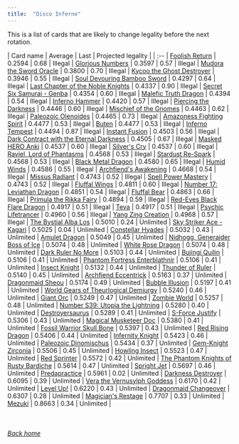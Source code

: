 ```yaml
---
title:  "Disco Inferno"
---
```


This is a list of cards that are likely to change legality before the next rotation.

| Card name | Average | Last | Projected legality |
| :-- |
[Foolish Return](https://db.ygoprodeck.com/card/?search=Foolish%20Return) | 0.2594 | 0.68 | Illegal |
[Glorious Numbers](https://db.ygoprodeck.com/card/?search=Glorious%20Numbers) | 0.3597 | 0.57 | Illegal |
[Mudora the Sword Oracle](https://db.ygoprodeck.com/card/?search=Mudora%20the%20Sword%20Oracle) | 0.3800 | 0.70 | Illegal |
[Kycoo the Ghost Destroyer](https://db.ygoprodeck.com/card/?search=Kycoo%20the%20Ghost%20Destroyer) | 0.3946 | 0.55 | Illegal |
[Soul Devouring Bamboo Sword](https://db.ygoprodeck.com/card/?search=Soul%20Devouring%20Bamboo%20Sword) | 0.4297 | 0.64 | Illegal |
[Last Chapter of the Noble Knights](https://db.ygoprodeck.com/card/?search=Last%20Chapter%20of%20the%20Noble%20Knights) | 0.4337 | 0.90 | Illegal |
[Secret Six Samurai - Genba](https://db.ygoprodeck.com/card/?search=Secret%20Six%20Samurai%20-%20Genba) | 0.4354 | 0.60 | Illegal |
[Malefic Truth Dragon](https://db.ygoprodeck.com/card/?search=Malefic%20Truth%20Dragon) | 0.4394 | 0.54 | Illegal |
[Inferno Hammer](https://db.ygoprodeck.com/card/?search=Inferno%20Hammer) | 0.4420 | 0.57 | Illegal |
[Piercing the Darkness](https://db.ygoprodeck.com/card/?search=Piercing%20the%20Darkness) | 0.4446 | 0.60 | Illegal |
[Mischief of the Gnomes](https://db.ygoprodeck.com/card/?search=Mischief%20of%20the%20Gnomes) | 0.4463 | 0.62 | Illegal |
[Paleozoic Olenoides](https://db.ygoprodeck.com/card/?search=Paleozoic%20Olenoides) | 0.4465 | 0.73 | Illegal |
[Amazoness Fighting Spirit](https://db.ygoprodeck.com/card/?search=Amazoness%20Fighting%20Spirit) | 0.4477 | 0.53 | Illegal |
[Buten](https://db.ygoprodeck.com/card/?search=Buten) | 0.4477 | 0.53 | Illegal |
[Inferno Tempest](https://db.ygoprodeck.com/card/?search=Inferno%20Tempest) | 0.4494 | 0.87 | Illegal |
[Instant Fusion](https://db.ygoprodeck.com/card/?search=Instant%20Fusion) | 0.4503 | 0.56 | Illegal |
[Dark Contract with the Eternal Darkness](https://db.ygoprodeck.com/card/?search=Dark%20Contract%20with%20the%20Eternal%20Darkness) | 0.4505 | 0.67 | Illegal |
[Masked HERO Anki](https://db.ygoprodeck.com/card/?search=Masked%20HERO%20Anki) | 0.4537 | 0.60 | Illegal |
[Silver's Cry](https://db.ygoprodeck.com/card/?search=Silver's%20Cry) | 0.4537 | 0.60 | Illegal |
[Raviel, Lord of Phantasms](https://db.ygoprodeck.com/card/?search=Raviel,%20Lord%20of%20Phantasms) | 0.4568 | 0.53 | Illegal |
[Stardust Re-Spark](https://db.ygoprodeck.com/card/?search=Stardust%20Re-Spark) | 0.4568 | 0.53 | Illegal |
[Black Metal Dragon](https://db.ygoprodeck.com/card/?search=Black%20Metal%20Dragon) | 0.4580 | 0.65 | Illegal |
[Humid Winds](https://db.ygoprodeck.com/card/?search=Humid%20Winds) | 0.4586 | 0.55 | Illegal |
[Archfiend's Awakening](https://db.ygoprodeck.com/card/?search=Archfiend's%20Awakening) | 0.4668 | 0.54 | Illegal |
[Missus Radiant](https://db.ygoprodeck.com/card/?search=Missus%20Radiant) | 0.4743 | 0.52 | Illegal |
[Spell Power Mastery](https://db.ygoprodeck.com/card/?search=Spell%20Power%20Mastery) | 0.4743 | 0.52 | Illegal |
[Fluffal Wings](https://db.ygoprodeck.com/card/?search=Fluffal%20Wings) | 0.4811 | 0.60 | Illegal |
[Number 17: Leviathan Dragon](https://db.ygoprodeck.com/card/?search=Number%2017:%20Leviathan%20Dragon) | 0.4851 | 0.54 | Illegal |
[Fluffal Bear](https://db.ygoprodeck.com/card/?search=Fluffal%20Bear) | 0.4863 | 0.66 | Illegal |
[Primula the Rikka Fairy](https://db.ygoprodeck.com/card/?search=Primula%20the%20Rikka%20Fairy) | 0.4894 | 0.59 | Illegal |
[Red-Eyes Black Flare Dragon](https://db.ygoprodeck.com/card/?search=Red-Eyes%20Black%20Flare%20Dragon) | 0.4917 | 0.51 | Illegal |
[Teva](https://db.ygoprodeck.com/card/?search=Teva) | 0.4917 | 0.51 | Illegal |
[Psychic Lifetrancer](https://db.ygoprodeck.com/card/?search=Psychic%20Lifetrancer) | 0.4960 | 0.56 | Illegal |
[Yang Zing Creation](https://db.ygoprodeck.com/card/?search=Yang%20Zing%20Creation) | 0.4968 | 0.57 | Illegal |
[The Bystial Alba Los](https://db.ygoprodeck.com/card/?search=The%20Bystial%20Alba%20Los) | 0.5010 | 0.24 | Unlimited |
[Sky Striker Ace - Kagari](https://db.ygoprodeck.com/card/?search=Sky%20Striker%20Ace%20-%20Kagari) | 0.5025 | 0.04 | Unlimited |
[Constellar Hyades](https://db.ygoprodeck.com/card/?search=Constellar%20Hyades) | 0.5032 | 0.43 | Unlimited |
[Amulet Dragon](https://db.ygoprodeck.com/card/?search=Amulet%20Dragon) | 0.5049 | 0.45 | Unlimited |
[Nidhogg, Generaider Boss of Ice](https://db.ygoprodeck.com/card/?search=Nidhogg,%20Generaider%20Boss%20of%20Ice) | 0.5074 | 0.48 | Unlimited |
[White Rose Dragon](https://db.ygoprodeck.com/card/?search=White%20Rose%20Dragon) | 0.5074 | 0.48 | Unlimited |
[Dark Ruler No More](https://db.ygoprodeck.com/card/?search=Dark%20Ruler%20No%20More) | 0.5103 | 0.44 | Unlimited |
[Bujingi Quilin](https://db.ygoprodeck.com/card/?search=Bujingi%20Quilin) | 0.5106 | 0.41 | Unlimited |
[Phantom Fortress Enterblathnir](https://db.ygoprodeck.com/card/?search=Phantom%20Fortress%20Enterblathnir) | 0.5106 | 0.41 | Unlimited |
[Insect Knight](https://db.ygoprodeck.com/card/?search=Insect%20Knight) | 0.5132 | 0.44 | Unlimited |
[Thunder of Ruler](https://db.ygoprodeck.com/card/?search=Thunder%20of%20Ruler) | 0.5140 | 0.45 | Unlimited |
[Archfiend Eccentrick](https://db.ygoprodeck.com/card/?search=Archfiend%20Eccentrick) | 0.5163 | 0.37 | Unlimited |
[Dragonmaid Sheou](https://db.ygoprodeck.com/card/?search=Dragonmaid%20Sheou) | 0.5174 | 0.49 | Unlimited |
[Bubble Illusion](https://db.ygoprodeck.com/card/?search=Bubble%20Illusion) | 0.5197 | 0.41 | Unlimited |
[World Gears of Theurlogical Demiurgy](https://db.ygoprodeck.com/card/?search=World%20Gears%20of%20Theurlogical%20Demiurgy) | 0.5240 | 0.46 | Unlimited |
[Giant Orc](https://db.ygoprodeck.com/card/?search=Giant%20Orc) | 0.5249 | 0.47 | Unlimited |
[Zombie World](https://db.ygoprodeck.com/card/?search=Zombie%20World) | 0.5257 | 0.48 | Unlimited |
[Number S39: Utopia the Lightning](https://db.ygoprodeck.com/card/?search=Number%20S39:%20Utopia%20the%20Lightning) | 0.5280 | 0.40 | Unlimited |
[Destroyersaurus](https://db.ygoprodeck.com/card/?search=Destroyersaurus) | 0.5289 | 0.41 | Unlimited |
[S-Force Justify](https://db.ygoprodeck.com/card/?search=S-Force%20Justify) | 0.5306 | 0.43 | Unlimited |
[Magical Musketeer Doc](https://db.ygoprodeck.com/card/?search=Magical%20Musketeer%20Doc) | 0.5380 | 0.41 | Unlimited |
[Fossil Warrior Skull Bone](https://db.ygoprodeck.com/card/?search=Fossil%20Warrior%20Skull%20Bone) | 0.5397 | 0.43 | Unlimited |
[Red Rising Dragon](https://db.ygoprodeck.com/card/?search=Red%20Rising%20Dragon) | 0.5406 | 0.44 | Unlimited |
[Infernity Knight](https://db.ygoprodeck.com/card/?search=Infernity%20Knight) | 0.5423 | 0.46 | Unlimited |
[Paleozoic Dinomischus](https://db.ygoprodeck.com/card/?search=Paleozoic%20Dinomischus) | 0.5434 | 0.37 | Unlimited |
[Gem-Knight Zirconia](https://db.ygoprodeck.com/card/?search=Gem-Knight%20Zirconia) | 0.5506 | 0.45 | Unlimited |
[Howling Insect](https://db.ygoprodeck.com/card/?search=Howling%20Insect) | 0.5523 | 0.47 | Unlimited |
[Red Sprinter](https://db.ygoprodeck.com/card/?search=Red%20Sprinter) | 0.5572 | 0.42 | Unlimited |
[The Phantom Knights of Rusty Bardiche](https://db.ygoprodeck.com/card/?search=The%20Phantom%20Knights%20of%20Rusty%20Bardiche) | 0.5614 | 0.47 | Unlimited |
[Spright Jet](https://db.ygoprodeck.com/card/?search=Spright%20Jet) | 0.5697 | 0.46 | Unlimited |
[Predapractice](https://db.ygoprodeck.com/card/?search=Predapractice) | 0.5961 | 0.02 | Unlimited |
[Darkness Destroyer](https://db.ygoprodeck.com/card/?search=Darkness%20Destroyer) | 0.6095 | 0.39 | Unlimited |
[Vera the Vernusylph Goddess](https://db.ygoprodeck.com/card/?search=Vera%20the%20Vernusylph%20Goddess) | 0.6170 | 0.42 | Unlimited |
[Level Up!](https://db.ygoprodeck.com/card/?search=Level%20Up!) | 0.6220 | 0.43 | Unlimited |
[Dragonmaid Changeover](https://db.ygoprodeck.com/card/?search=Dragonmaid%20Changeover) | 0.6307 | 0.28 | Unlimited |
[Magician's Restage](https://db.ygoprodeck.com/card/?search=Magician's%20Restage) | 0.7707 | 0.33 | Unlimited |
[Mezuki](https://db.ygoprodeck.com/card/?search=Mezuki) | 0.8663 | 0.34 | Unlimited |

<br>

###### [Back home](index)